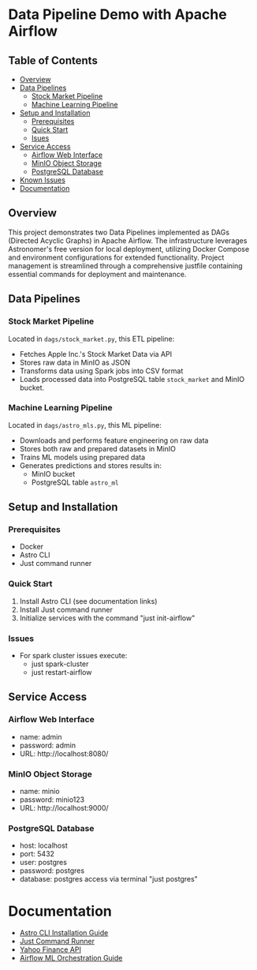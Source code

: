 # Data Pipeline Demo with Apache Airflow

## Table of Contents
- [Overview](#overview)
- [Data Pipelines](#data-pipelines)
  - [Stock Market Pipeline](#stock-market-pipeline)
  - [Machine Learning Pipeline](#machine-learning-pipeline)
- [Setup and Installation](#setup-and-installation)
  - [Prerequisites](#prerequisites)
  - [Quick Start](#quick-start)
  - [Isues](#issues)
- [Service Access](#service-access)
  - [Airflow Web Interface](#airflow-web-interface)
  - [MinIO Object Storage](#minio-object-storage)
  - [PostgreSQL Database](#postgresql-database)
- [Known Issues](#issues)
- [Documentation](#documentation)

## Overview

This project demonstrates two Data Pipelines implemented as DAGs (Directed Acyclic Graphs) in Apache Airflow. The infrastructure leverages Astronomer's free version for local deployment, utilizing Docker Compose and environment configurations for extended functionality. Project management is streamlined through a comprehensive justfile containing essential commands for deployment and maintenance.

## Data Pipelines

### Stock Market Pipeline
Located in `dags/stock_market.py`, this ETL pipeline:
- Fetches Apple Inc.'s Stock Market Data via API
- Stores raw data in MinIO as JSON
- Transforms data using Spark jobs into CSV format
- Loads processed data into PostgreSQL table `stock_market` and MinIO bucket.

### Machine Learning Pipeline
Located in `dags/astro_mls.py`, this ML pipeline:
- Downloads and performs feature engineering on raw data
- Stores both raw and prepared datasets in MinIO
- Trains ML models using prepared data
- Generates predictions and stores results in:
  - MinIO bucket
  - PostgreSQL table `astro_ml`


## Setup and Installation

### Prerequisites
- Docker
- Astro CLI
- Just command runner

### Quick Start
1. Install Astro CLI (see documentation links)
2. Install Just command runner
3. Initialize services with the command "just init-airflow"

### Issues 
- For spark cluster issues execute:
    - just spark-cluster
    - just restart-airflow

## Service Access

### Airflow Web Interface
- name: admin
- password: admin
- URL: http://localhost:8080/

### MinIO Object Storage
- name: minio 
- password: minio123
- URL: http://localhost:9000/

### PostgreSQL Database
- host: localhost
- port: 5432
- user: postgres
- password: postgres
- database: postgres
access via terminal "just postgres"

# Documentation
- [Astro CLI Installation Guide](https://www.astronomer.io/docs/astro/cli/install-cli/)
- [Just Command Runner](https://github.com/casey/just)
- [Yahoo Finance API](https://query1.finance.yahoo.com/v8/finance/chart/aapl?metrics=?&interval=1d&range=1y)
- [Airflow ML Orchestration Guide](https://www.astronomer.io/docs/learn/use-case-airflow-ml-datasets/)
